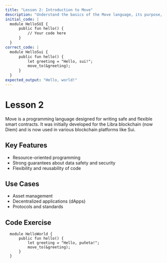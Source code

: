 ```yaml
---
title: "Lesson 2: Introduction to Move"
description: "Understand the basics of the Move language, its purpose, and its core concepts."
initial_code: |
  module HelloSUI {
      public fun hello() {
          // Your code here
      }
  }
correct_code: |
  module HelloSui {
      public fun hello() {
          let greeting = "Hello, sui!";
          move_to(&greeting);
      }
  }
expected_output: "Hello, world!"
---
```


# Lesson 2

Move is a programming language designed for writing safe and flexible smart contracts. It was initially developed for the Libra blockchain (now Diem) and is now used in various blockchain platforms like Sui.


## Key Features

- Resource-oriented programming
- Strong guarantees about data safety and security
- Flexibility and reusability of code


## Use Cases

- Asset management
- Decentralized applications (dApps)
- Protocols and standards


## Code Exercise

```move
  module HelloWorld {
      public fun hello() {
          let greeting = "Hello, puñeta!";
          move_to(&greeting);
      }
  }
```